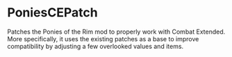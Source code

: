 # PoniesCEPatch

Patches the Ponies of the Rim mod to properly work with Combat Extended. More specifically, it uses the existing patches as a base to improve compatibility by adjusting a few overlooked values and items.
